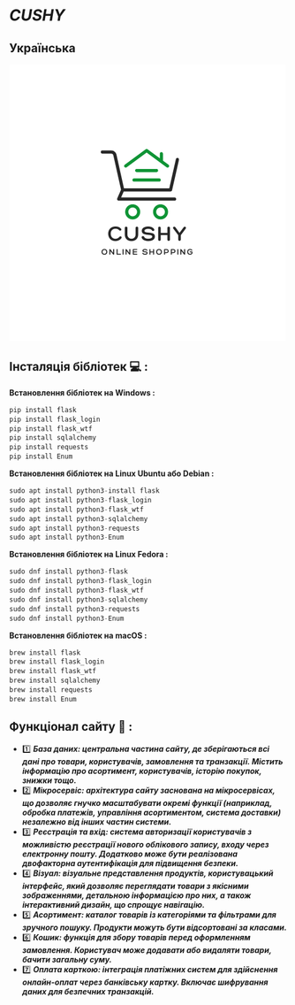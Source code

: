 # ***CUSHY***
## **Українська**

![](/app/static/logo/1.png)

## **Інсталяція бібліотек** :computer: **:**
**Встановлення бібліотек на Windows :**
```python
pip install flask
pip install flask_login
pip install flask_wtf
pip install sqlalchemy
pip install requests
pip install Enum
```

**Встановлення бібліотек на Linux Ubuntu або Debian :**
```python
sudo apt install python3-install flask
sudo apt install python3-flask_login
sudo apt install python3-flask_wtf
sudo apt install python3-sqlalchemy
sudo apt install python3-requests
sudo apt install python3-Enum
```

**Встановлення бібліотек на Linux Fedora :**
```python
sudo dnf install python3-flask
sudo dnf install python3-flask_login
sudo dnf install python3-flask_wtf
sudo dnf install python3-sqlalchemy
sudo dnf install python3-requests
sudo dnf install python3-Enum
```

**Встановлення бібліотек на macOS :**
```python
brew install flask
brew install flask_login
brew install flask_wtf
brew install sqlalchemy
brew install requests
brew install Enum
```

## **Функціонал сайту** :page_with_curl: **:**
+ :one: ***База даних: центральна частина сайту, де зберігаються всі дані про товари, користувачів, замовлення та транзакції. Містить інформацію про асортимент, користувачів, історію покупок, знижки тощо.***
+ :two: ***Мікросервіс: архітектура сайту заснована на мікросервісах, що дозволяє гнучко масштабувати окремі функції (наприклад, обробка платежів, управління асортиментом, система доставки) незалежно від інших частин системи.***
+ :three: ***Реєстрація та вхід: система авторизації користувачів з можливістю реєстрації нового облікового запису, входу через електронну пошту. Додатково може бути реалізована двофакторна аутентифікація для підвищення безпеки.***
+ :four: ***Візуал: візуальне представлення продуктів, користувацький інтерфейс, який дозволяє переглядати товари з якісними зображеннями, детальною інформацією про них, а також інтерактивний дизайн, що спрощує навігацію.***
+ :five: ***Асортимент: каталог товарів із категоріями та фільтрами для зручного пошуку. Продукти можуть бути відсортовані за класами.***
+ :six: ***Кошик: функція для збору товарів перед оформленням замовлення. Користувач може додавати або видаляти товари, бачити загальну суму.***
+ :seven: ***Оплата карткою: інтеграція платіжних систем для здійснення онлайн-оплат через банківську картку. Включає шифрування даних для безпечних транзакцій.***